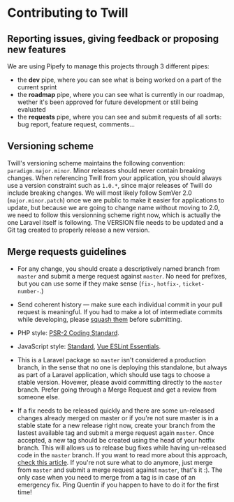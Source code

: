 # Contributing to Twill

## Reporting issues, giving feedback or proposing new features

We are using Pipefy to manage this projects through 3 different pipes:

- the **dev** pipe, where you can see what is being worked on a part of the current sprint
- the **roadmap** pipe, where you can see what is currently in our roadmap, wether it's been approved for future development or still being evaluated
- the **requests** pipe, where you can see and submit requests of all sorts: bug report, feature request, comments...

## Versioning scheme

Twill's versioning scheme maintains the following convention: `paradigm.major.minor`. Minor releases should never contain breaking changes.
When referencing Twill from your application, you should always use a version constraint such as `1.0.*`, since major releases of Twill do include breaking changes. We will most likely follow SemVer 2.0 (`major.minor.patch`) once we are public to make it easier for applications to update, but because we are going to change name without moving to 2.0, we need to follow this versionning scheme right now, which is actually the one Laravel itself is following. The VERSION file needs to be updated and a Git tag created to properly release a new version.

## Merge requests guidelines

- For any change, you should create a descriptively named branch from `master` and submit a merge request against `master`. No need for prefixes, but you can use some if they make sense (`fix-`, `hotfix-`, `ticket-number-`.)

- Send coherent history — make sure each individual commit in your pull request is meaningful. If you had to make a lot of intermediate commits while developing, please [squash them](http://www.git-scm.com/book/en/v2/Git-Tools-Rewriting-History#Changing-Multiple-Commit-Messages) before submitting.

- PHP style: [PSR-2 Coding Standard](https://github.com/php-fig/fig-standards/blob/master/accepted/PSR-2-coding-style-guide.md).

- JavaScript style: [Standard](https://standardjs.com/), [Vue ESLint Essentials](https://github.com/vuejs/eslint-plugin-vue).

- This is a Laravel package so `master` isn't considered a production branch, in the sense that no one is deploying this standalone, but always as part of a Laravel application, which should use tags to choose a stable version. Hovewer, please avoid committing directly to the `master` branch. Prefer going through a Merge Request and get a review from someone else.

- If a fix needs to be released quickly and there are some un-released changes already merged on master or if you're not sure master is in a stable state for a new release right now, create your branch from the lastest available tag and submit a merge request again `master`. Once accepted, a new tag should be created using the head of your hotfix branch. This will allows us to release bug fixes while having un-released code in the `master` branch. If you want to read more about this approach, [check this article](https://hackernoon.com/a-branching-and-releasing-strategy-that-fits-github-flow-be1b6c48eca2). If you're not sure what to do anymore, just merge from `master` and submit a merge request against `master`, that's it :). The only case when you need to merge from a tag is in case of an emergency fix. Ping Quentin if you happen to have to do it for the first time!
